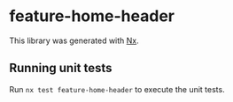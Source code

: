 # feature-home-header

This library was generated with [Nx](https://nx.dev).

## Running unit tests

Run `nx test feature-home-header` to execute the unit tests.
